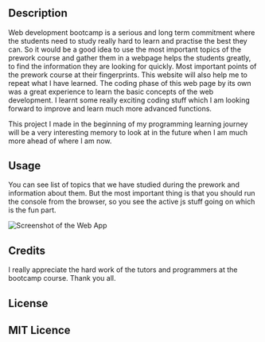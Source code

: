 # <Prework Study Guide Homepage>

## Description
Web development bootcamp is a serious and long term commitment where the students need to study really hard to learn and practise the best they can. So it would be a good idea to use the most important topics of the prework course and gather them in a webpage helps the students greatly, to find the information they are looking for quickly. Most important points of the prework course at their fingerprints. This website will also help me to repeat what I have learned.
The coding phase of this web page by its own was a great experience to learn the basic concepts of the web development. I learnt some really exciting coding stuff which I am looking forward to improve and learn much more advanced functions. 

This project I made in the beginning of my programming learning journey will be a very interesting memory to look at in the future when I am much more ahead of where I am now. 

## Usage
You can see list of topics that we have studied during the prework and information about them. 
But the most important thing is that you should run the console from the browser, so you see the active js stuff going on which is the fun part. 

![Screenshot of the Web App](*/assets/screenshot.JPG)


## Credits

I really appreciate the hard work of the tutors and programmers at the bootcamp course. 
Thank you all. 

## License

MIT Licence
---
 